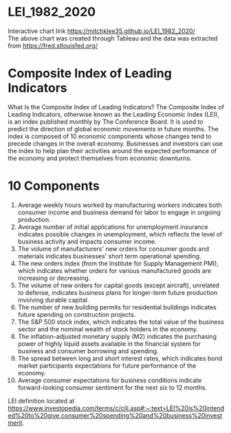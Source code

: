 # LEI_1982_2020
Interactive chart link https://mitchklee35.github.io/LEI_1982_2020/ <br />
The above chart was created through Tableau and the data was extracted from https://fred.stlouisfed.org/ <br />
# Composite Index of Leading Indicators
What Is the Composite Index of Leading Indicators?
The Composite Index of Leading Indicators, otherwise known as the Leading Economic Index (LEI), is an index published monthly by The Conference Board. It is used to predict the direction of global economic movements in future months. The index is composed of 10 economic components whose changes tend to precede changes in the overall economy. Businesses and investors can use the index to help plan their activities around the expected performance of the economy and protect themselves from economic downturns. 
# 10 Components 
1. Average weekly hours worked by manufacturing workers indicates both consumer income and business demand for labor to engage in ongoing production. <br />
2. Average number of initial applications for unemployment insurance indicates possible changes in unemployment, which reflects the level of business activity and impacts consumer income. <br />
3. The volume of manufacturers' new orders for consumer goods and materials indicates businesses' short term operational spending. <br />
4. The new orders index (from the Institute for Supply Management PMI), which indicates whether orders for various manufactured goods are increasing or decreasing.<br />
5. The volume of new orders for capital goods (except aircraft), unrelated to defense, indicates business plans for longer-term future production involving durable capital.<br />
6. The number of new building permits for residential buildings indicates future spending on construction projects.<br />
7. The S&P 500 stock index, which indicates the total value of the business sector and the nominal wealth of stock holders in the economy.<br />
8. The inflation-adjusted monetary supply (M2) indicates the purchasing power of highly liquid assets available in the financial system for business and consumer borrowing and spending.<br />
9. The spread between long and short interest rates, which indicates bond market participants expectations for future performance of the economy.<br />
10. Average consumer expectations for business conditions indicate forward-looking consumer sentiment for the next six to 12 months.<br />

LEI definition located at https://www.investopedia.com/terms/c/cili.asp#:~:text=LEI%20is%20intended%20to%20give,consumer%20spending%20and%20business%20investment.
